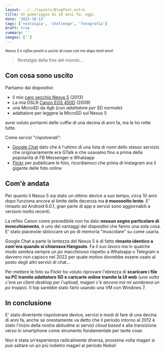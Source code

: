 ```yaml
---
layout: ../../layouts/BlogPost.astro
title: Un pomeriggio di 10 anni fa, oggi
date: '2022-10-13'
tags: ['nostalgia', 'challenge', 'fotografia']
draft: true
summary: ''
images: ['']
---
```


<small>_Nexus 5 e reflex pronti a uscire di casa con me dopo tanti anni!_</small>

> Nostalgia della fine del mondo...

## Con cosa sono uscito

Partiamo dai dispositivi:

- Il mio [caro vecchio Nexus 5](/post/nexus-5) (2013)
- La mia DSLR [Canon EOS 450D](/post/setup-fotografico) (2009)
- una MicroSD da 4gb (_con adattatore per SD normale_)
- adattatore per leggere la MicroSD sul Nexus 5

avrei voluto portarmi delle cuffie di una decina di anni fa, ma le ho rotte tutte.

Come servizi "rispolverati":

- [Google Chat]() dato che è l'ultimo di una lista di nomi dello stesso servizio che originariamente era GTalk e che usavamo fino a prima della popolarità di FB Messenger e Whatsapp
- [Flickr]() per pubblicare le foto, ricordiamoci che prima di Instagram era il gigante delle foto online

## Com'è andata

Per quanto il Nexus 5 sia stato un ottimo device a suo tempo, circa 10 anni dopo funziona ancora al limite delle decenza ma **è mooooolto lento**. E' rimasto ad Android 6.0.1, gran parte di app e servizi sono aggiornabili a versioni molto recenti.

La reflex Canon come prevedibile non ha dato **nessun segno particolare di invecchiamento**, è uno dei vantaggi dei dispositivi che fanno una sola cosa. E' stato piacevole sbloccare un po di memoria "muscolare" su come usarla.

Google Chat a parte la lentezza del Nexus 5 è di fatto **rimasto identico a com'era quando si chiamava Hangouts**. Fa il suo lavoro ma in qualche modo sembra sempre un po macchinoso rispetto a Whatsapp o Telegram e davvero non capisco nel 2022 per quale motivo dovrebbe essere usato al posto degli altri servizi di chat...

Per mettere le foto su Flickr ho voluto riprovare l'ebrezza di **scaricare i file su PC tramite adattatore SD e caricarle online tramite la UI web** (_una volta c'era un client desktop per l'upload, magari c'è ancora ma mi sembrava un po troppo_). Il top sarebbe stato farlo usando una VM con Windows 7.

## In conclusione

E' stato divertente rispolverare device, servizi e modi di fare di una decina di anni fa, anche se onestamente va detto che il periodo intorno al 2012 è stato l'inizio della nostra abitudine ai servizi _cloud based_ e alla transizione verso lo smartphone come strumento fondamentale per tante cose.

Non è stata un'esperienza radicalmente diversa, prossima volta magari si può saltare un po più indietro magari al periodo Nokia!
